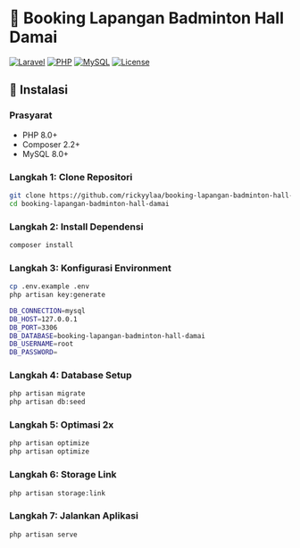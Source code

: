 # 🏸 Booking Lapangan Badminton Hall Damai

[![Laravel](https://img.shields.io/badge/Laravel-10.x-orange.svg)](https://laravel.com)
[![PHP](https://img.shields.io/badge/PHP-8.0+-purple.svg)](https://php.net)
[![MySQL](https://img.shields.io/badge/MySQL-8.0+-blue.svg)](https://mysql.com)
[![License](https://img.shields.io/badge/License-MIT-blue.svg)](LICENSE)

## 🚀 Instalasi

### Prasyarat
- PHP 8.0+
- Composer 2.2+
- MySQL 8.0+

### Langkah 1: Clone Repositori
```bash
git clone https://github.com/rickyylaa/booking-lapangan-badminton-hall-damai.git
cd booking-lapangan-badminton-hall-damai
```

### Langkah 2: Install Dependensi
```bash
composer install
```

### Langkah 3: Konfigurasi Environment
```bash
cp .env.example .env
php artisan key:generate

DB_CONNECTION=mysql
DB_HOST=127.0.0.1
DB_PORT=3306
DB_DATABASE=booking-lapangan-badminton-hall-damai
DB_USERNAME=root
DB_PASSWORD=
```

### Langkah 4: Database Setup
```bash
php artisan migrate
php artisan db:seed
```

### Langkah 5: Optimasi 2x
```bash
php artisan optimize
php artisan optimize
```

### Langkah 6: Storage Link
```bash
php artisan storage:link
```

### Langkah 7: Jalankan Aplikasi
```bash
php artisan serve
```
